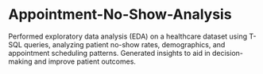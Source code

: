 # Appointment-No-Show-Analysis
Performed exploratory data analysis (EDA) on a healthcare dataset using T-SQL queries, analyzing patient no-show rates, demographics, and appointment scheduling patterns. Generated insights to aid in decision-making and improve patient outcomes. 
